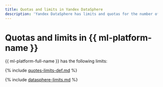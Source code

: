 ```yaml
---
title: Quotas and limits in Yandex DataSphere
description: 'Yandex DataSphere has limits and quotas for the number of projects in one cloud, the maximum amount of data stored in DataSphere. You will learn more about the limitations of the service in this article. '
---
```


# Quotas and limits in {{ ml-platform-name }}

{{ ml-platform-full-name }} has the following limits:

{% include [quotes-limits-def.md](../../_includes/quotes-limits-def.md) %}

{% include [datasphere-limits.md](../../_includes/datasphere-limits.md) %}